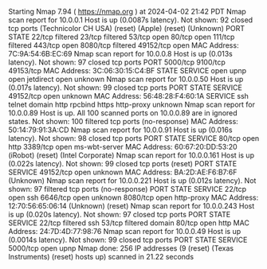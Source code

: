 Starting Nmap 7.94 ( https://nmap.org ) at 2024-04-02 21:42 PDT Nmap scan report for 10.0.0.1
Host is up (0.0087s latency).
Not shown: 92 closed tcp ports
(Technicolor CH USA)
(reset)
(Apple)
(reset) (Unknown)
PORT STATE
22/tcp filtered
23/tcp filtered
53/tcp open
80/tcp open
111/tcp filtered
443/tcp open
8080/tcp filtered
49152/tcp open
MAC Address: 7C:9A:54:6B:EC:69
Nmap scan report for 10.0.0.8 Host is up (0.013s latency). Not shown: 97 closed tcp ports
PORT
5000/tcp
9100/tcp
49153/tcp
MAC Address: 3C:06:30:15:C4:BF
STATE SERVICE open upnp open jetdirect open unknown
Nmap scan report for 10.0.0.50 Host is up (0.017s latency). Not shown: 99 closed tcp ports PORT STATE SERVICE 49152/tcp open unknown
MAC Address: 56:48:28:F4:60:1A
SERVICE ssh telnet domain http rpcbind https http-proxy unknown
Nmap scan report for 10.0.0.89
Host is up.
All 100 scanned ports on 10.0.0.89 are in ignored states. Not shown: 100 filtered tcp ports (no-response)
MAC Address: 50:14:79:91:3A:CD
Nmap scan report for 10.0.0.91 Host is up (0.016s latency). Not shown: 98 closed tcp ports PORT STATE SERVICE
80/tcp open http
3389/tcp open ms-wbt-server MAC Address: 60:67:20:DD:53:20
(iRobot)
(reset)
(Intel Corporate)
Nmap scan report for 10.0.0.161
Host is up (0.022s latency).
Not shown: 99 closed tcp ports (reset) PORT STATE SERVICE
49152/tcp open unknown
MAC Address: BA:2D:AE:F6:B7:6F (Unknown)
Nmap scan report for 10.0.0.221
Host is up (0.012s latency).
Not shown: 97 filtered tcp ports (no-response) PORT STATE SERVICE
22/tcp open ssh
6646/tcp open unknown
8080/tcp open http-proxy
MAC Address: 12:70:56:65:06:14 (Unknown)
(reset)
Nmap scan report for 10.0.0.243 Host is up (0.020s latency).
Not shown: 97 closed tcp ports PORT STATE SERVICE 22/tcp filtered ssh
53/tcp filtered domain
80/tcp open http
MAC Address: 24:7D:4D:77:98:76
Nmap scan report for 10.0.0.49 Host is up (0.0014s latency). Not shown: 99 closed tcp ports PORT STATE SERVICE 5000/tcp open upnp
Nmap done: 256 IP addresses (9
(reset)
(Texas Instruments)
(reset)
hosts up) scanned in 21.22 seconds